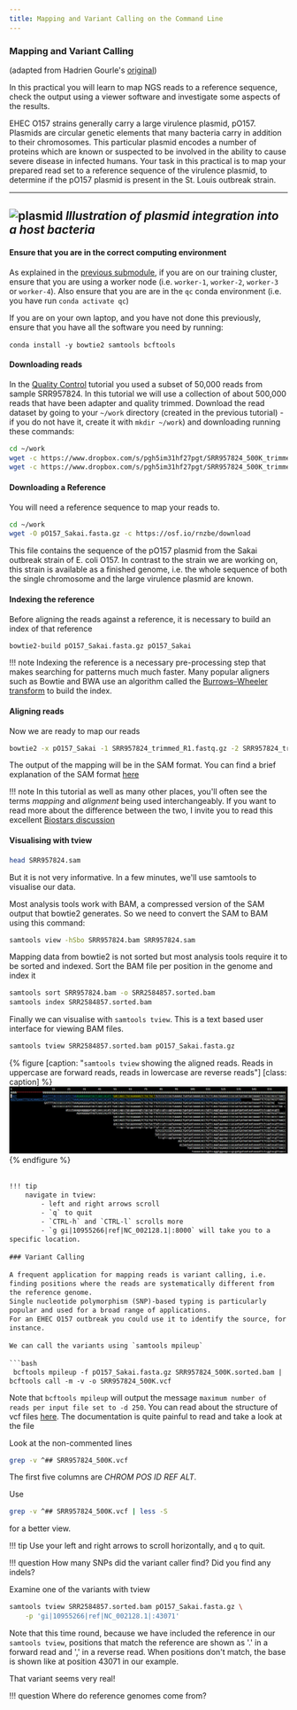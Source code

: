 ```yaml
---
title: Mapping and Variant Calling on the Command Line
---
```

### Mapping and Variant Calling

(adapted from Hadrien Gourle's [original](https://www.hadriengourle.com/tutorials/mapping/))

In this practical you will learn to map NGS reads to a reference sequence, check the output using a viewer software and investigate some aspects of the results.

EHEC O157 strains generally carry a large virulence plasmid, pO157.
Plasmids are circular genetic elements that many bacteria carry in addition to their chromosomes.
This particular plasmid encodes a number of proteins which are known or suspected to be involved in the ability to cause severe disease in infected humans.
Your task in this practical is to map your prepared read set to a reference sequence of the virulence plasmid, to determine if the pO157 plasmid is present in the St. Louis outbreak strain.

---
![plasmid](https://www.hadriengourle.com/tutorials/img/plasmid.png)
*Illustration of plasmid integration into a host bacteria*
---

#### Ensure that you are in the correct computing environment

As explained in the [previous submodule](../qc_and_trimming), if you are on our training cluster, ensure that you are using a worker node (i.e. `worker-1`,
`worker-2`, `worker-3` or `worker-4`). Also ensure that you are are in the `qc` conda environment (i.e. you have run `conda activate qc`)

If you are on your own laptop, and you have not done this previously, ensure that you have all the software you need by running:

`conda install -y bowtie2 samtools bcftools`

#### Downloading reads

In the [Quality Control](../qc_and_trimming) tutorial you used a subset of 50,000 reads from sample SRR957824. In this tutorial we will use a
collection of about 500,000 reads that have been adapter and quality trimmed. Download the read dataset by going to your `~/work` directory (created
in the previous tutorial) - if you do not have it, create it with `mkdir ~/work`) and downloading running these commands:

```bash
cd ~/work
wget -c https://www.dropbox.com/s/pgh5im31hf27pgt/SRR957824_500K_trimmed_R1.fasta.gz
wget -c https://www.dropbox.com/s/pgh5im31hf27pgt/SRR957824_500K_trimmed_R2.fasta.gz
```

#### Downloading a Reference

You will need a reference sequence to map your reads to.

```bash
cd ~/work
wget -O pO157_Sakai.fasta.gz -c https://osf.io/rnzbe/download
```

This file contains the sequence of the pO157 plasmid from the Sakai outbreak strain of E. coli O157.
In contrast to the strain we are working on, this strain is available as a finished genome, i.e. the whole sequence of both the single chromosome and the large virulence plasmid are known.

#### Indexing the reference

Before aligning the reads against a reference, it is necessary to build an index of that reference

```bash
bowtie2-build pO157_Sakai.fasta.gz pO157_Sakai
```

!!! note
    Indexing the reference is a necessary pre-processing step that makes searching for patterns much much faster. Many popular aligners such as Bowtie and BWA use an algorithm called the [Burrows–Wheeler transform](https://en.wikipedia.org/wiki/Burrows–Wheeler_transform) to build the index.

#### Aligning reads

Now we are ready to map our reads

```bash
bowtie2 -x pO157_Sakai -1 SRR957824_trimmed_R1.fastq.gz -2 SRR957824_trimmed_R2.fastq.gz -S SRR957824.sam
```

The output of the mapping will be in the SAM format.
You can find a brief explanation of the SAM format [here](file_formats.md)

!!! note
    In this tutorial as well as many other places, you'll often see the terms *mapping* and *alignment* being used interchangeably. If you want to read more about the difference between the two, I invite you to read this excellent [Biostars discussion](https://www.biostars.org/p/180986/)

#### Visualising with tview

```bash
head SRR957824.sam
```

But it is not very informative.
In a few minutes, we'll use samtools to visualise our data.

Most analysis tools work with BAM, a compressed version of the SAM output that bowtie2 generates. So we need to convert the SAM to BAM using this command:

```bash
samtools view -hSbo SRR957824.bam SRR957824.sam
```

Mapping data from bowtie2 is not sorted but most analysis tools require it to be sorted and indexed. Sort the BAM file per position in the genome and index it

```bash
samtools sort SRR957824.bam -o SRR2584857.sorted.bam
samtools index SRR2584857.sorted.bam
```

Finally we can visualise with `samtools tview`. This is a text based user interface for viewing BAM files. 

```bash
samtools tview SRR2584857.sorted.bam pO157_Sakai.fasta.gz
```

{% figure [caption: "`samtools tview` showing the aligned reads. Reads in uppercase are forward reads, reads in lowercase are reverse reads"] [class: caption] %}
![samtools tview output showing aligned reads](../img/tview.jpg)
{% endfigure %}

```

!!! tip
    navigate in tview:  
        - left and right arrows scroll    
        - `q` to quit   
        - `CTRL-h` and `CTRL-l` scrolls more  
        - `g gi|10955266|ref|NC_002128.1|:8000` will take you to a specific location.   

### Variant Calling

A frequent application for mapping reads is variant calling, i.e. finding positions where the reads are systematically different from the reference genome.
Single nucleotide polymorphism (SNP)-based typing is particularly popular and used for a broad range of applications.
For an EHEC O157 outbreak you could use it to identify the source, for instance.

We can call the variants using `samtools mpileup`

```bash
 bcftools mpileup -f pO157_Sakai.fasta.gz SRR957824_500K.sorted.bam | bcftools call -m -v -o SRR957824_500K.vcf
```

Note that `bcftools mpileup` will output the message `maximum number of reads per input file set to -d 250`. 
You can read about the structure of vcf files [here](https://www.hadriengourle.com/tutorials/file_formats/).
The documentation is quite painful to read and take a look at the file

Look at the non-commented lines

```bash
grep -v ^## SRR957824_500K.vcf
```
The first five columns are *CHROM POS ID REF ALT*.

Use

```bash
grep -v ^## SRR957824_500K.vcf | less -S
```

for a better view.

!!! tip
    Use your left and right arrows to scroll horizontally, and `q` to quit.


!!! question
    How many SNPs did the variant caller find? Did you find any indels?

Examine one of the variants with tview

```bash
samtools tview SRR2584857.sorted.bam pO157_Sakai.fasta.gz \
    -p 'gi|10955266|ref|NC_002128.1|:43071'
```

Note that this time round, because we have included the reference in our `samtools tview`, positions that match the reference are shown as '.' in a forward
read and ',' in a reverse read. When positions don't match, the base is shown like at position 43071 in our example.

That variant seems very real!

!!! question
    Where do reference genomes come from?